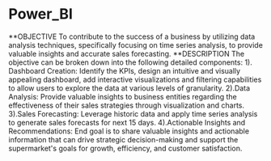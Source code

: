 # Power_BI
**OBJECTIVE
To contribute to the success of a business by utilizing data analysis techniques, specifically focusing on time series analysis, to provide valuable insights and accurate sales forecasting.
**DESCRIPTION
The objective can be broken down into the following detailed components:
1). Dashboard Creation: Identify the KPIs, design an intuitive and visually appealing dashboard, add interactive visualizations and filtering capabilities to allow users to explore the data at various levels of granularity.
2).Data Analysis: Provide valuable insights to business entities regarding the effectiveness of their sales strategies through visualization and charts.
3).Sales Forecasting: Leverage historic data and apply time series analysis to generate sales forecasts for next 15 days.
4).Actionable Insights and Recommendations: End goal is to share valuable insights and actionable information that can drive strategic decision-making and support the supermarket's goals for growth, efficiency, and customer satisfaction.

